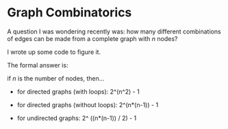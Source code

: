 # Graph Combinatorics

A question I was wondering recently was: how many different combinations of edges can be made from a complete graph with *n* nodes?

I wrote up some code to figure it.

The formal answer is:

if *n* is the number of nodes, then...

* for directed graphs (with loops): 2^(n^2) - 1

* for directed graphs (without loops): 2^(n*(n-1)) - 1

* for undirected graphs: 2^ ((n*(n-1)) / 2) - 1

